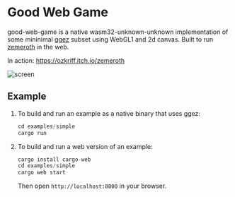 # Good Web Game

good-web-game is a native wasm32-unknown-unknown implementation of some mininimal [ggez](https://github.com/ggez/ggez) subset using WebGL1 and 2d canvas. Built to run [zemeroth](https://github.com/ozkriff/zemeroth) in the web.

In action: <https://ozkriff.itch.io/zemeroth>

![screen](https://i.imgur.com/TjvCNwa.jpg)

## Example

1) To build and run an example as a native binary that uses ggez:

    ```rust
    cd examples/simple
    cargo run
    ```

2) To build and run a web version of an example:

    ```rust
    cargo install cargo-web
    cd examples/simple
    cargo web start
    ```

    Then open `http://localhost:8000` in your browser.
